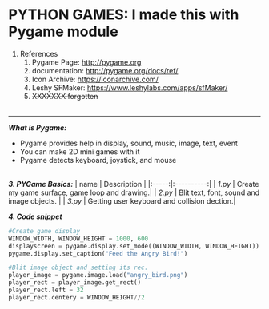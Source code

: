 # PYTHON GAMES: I made this with Pygame module

1. References
    1. Pygame Page: http://pygame.org
    2. documentation: http://pygame.org/docs/ref/
    3. Icon Archive: https://iconarchive.com/
    4. Leshy SFMaker: https://www.leshylabs.com/apps/sfMaker/
    5. ~~XXXXXXX forgotten~~ <br><br>

------


**_What is Pygame:_**
  * Pygame provides help in display, sound, music, image, text, event
  * You can make 2D mini games with it
  * Pygame detects keyboard, joystick, and mouse <br><br>

**_3. PYGame Basics:_**
| name | Description |
|:-----:|:----------:|
| _1.py_ | Create my game surface, game loop and drawing.|
| _2.py_ | Blit text, font, sound and image objects.   |
| _3.py_ | Getting user keyboard and collision dection.|

**_4. Code snippet_**
```python
#Create game display
WINDOW_WIDTH, WINDOW_HEIGHT = 1000, 600
displayscreen = pygame.display.set_mode((WINDOW_WIDTH, WINDOW_HEIGHT))
pygame.display.set_caption("Feed the Angry Bird!")

```
```python
#Blit image object and setting its rec.
player_image = pygame.image.load("angry_bird.png")
player_rect = player_image.get_rect()
player_rect.left = 32
player_rect.centery = WINDOW_HEIGHT//2
